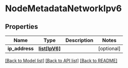 # NodeMetadataNetworkIpv6

## Properties
Name | Type | Description | Notes
------------ | ------------- | ------------- | -------------
**ip_address** | [**list[IpV6]**](IpV6.md) |  | [optional] 

[[Back to Model list]](../README.md#documentation-for-models) [[Back to API list]](../README.md#documentation-for-api-endpoints) [[Back to README]](../README.md)


